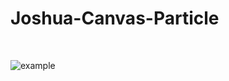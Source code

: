 # Joshua-Canvas-Particle
</br>

![example](https://github.com/JoshuaKin/Joshua-Canvas-Particle/blob/master/example.gif)

